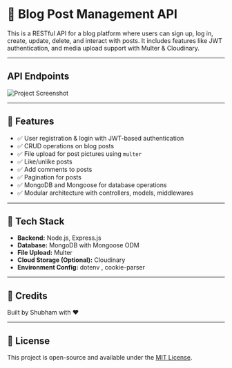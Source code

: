 
# 📝 Blog Post Management API

This is a RESTful API for a blog platform where users can sign up, log in, create, update, delete, and interact with posts. It includes features like JWT authentication,  and media upload support with Multer & Cloudinary.


---
## API Endpoints
![Project Screenshot](https://res.cloudinary.com/dycmay6eq/image/upload/v1746279831/gf1kxgdxcxvdjs482agz.png)

---

## 🚀 Features

- ✅ User registration & login with JWT-based authentication
- ✅ CRUD operations on blog posts
- ✅ File upload for post pictures using `multer`
- ✅ Like/unlike posts
- ✅ Add comments to posts
- ✅ Pagination for posts
- ✅ MongoDB and Mongoose for database operations
- ✅ Modular architecture with controllers, models, middlewares

---

## 🧱 Tech Stack

- **Backend:** Node.js, Express.js
- **Database:** MongoDB with Mongoose ODM
- **File Upload:** Multer
- **Cloud Storage (Optional):** Cloudinary
- **Environment Config:** dotenv , cookie-parser

---

## 🙌 Credits

Built by Shubham with ❤️  

---

## 📌 License

This project is open-source and available under the [MIT License](LICENSE).
